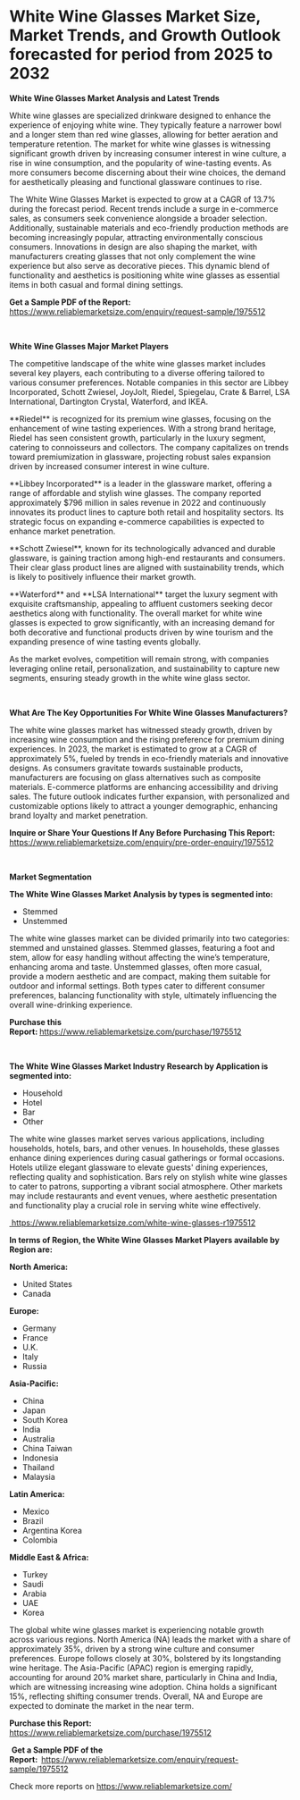<p><h1>White Wine Glasses Market Size, Market Trends, and Growth Outlook forecasted for period from 2025 to 2032</h1></p><p><strong>White Wine Glasses Market Analysis and Latest Trends</strong></p>
<p><p>White wine glasses are specialized drinkware designed to enhance the experience of enjoying white wine. They typically feature a narrower bowl and a longer stem than red wine glasses, allowing for better aeration and temperature retention. The market for white wine glasses is witnessing significant growth driven by increasing consumer interest in wine culture, a rise in wine consumption, and the popularity of wine-tasting events. As more consumers become discerning about their wine choices, the demand for aesthetically pleasing and functional glassware continues to rise.</p><p>The White Wine Glasses Market is expected to grow at a CAGR of 13.7% during the forecast period. Recent trends include a surge in e-commerce sales, as consumers seek convenience alongside a broader selection. Additionally, sustainable materials and eco-friendly production methods are becoming increasingly popular, attracting environmentally conscious consumers. Innovations in design are also shaping the market, with manufacturers creating glasses that not only complement the wine experience but also serve as decorative pieces. This dynamic blend of functionality and aesthetics is positioning white wine glasses as essential items in both casual and formal dining settings.</p></p>
<p><strong>Get a Sample PDF of the Report:&nbsp;</strong> <a href="https://www.reliablemarketsize.com/enquiry/request-sample/1975512?utm_campaign=2283&utm_medium=2&utm_source=Github&utm_content=ia&utm_term=08022025&utm_id=white-wine-glasses">https://www.reliablemarketsize.com/enquiry/request-sample/1975512</a></p>
<p>&nbsp;</p>
<p><strong>White Wine Glasses Major Market Players</strong></p>
<p><p>The competitive landscape of the white wine glasses market includes several key players, each contributing to a diverse offering tailored to various consumer preferences. Notable companies in this sector are Libbey Incorporated, Schott Zwiesel, JoyJolt, Riedel, Spiegelau, Crate & Barrel, LSA International, Dartington Crystal, Waterford, and IKEA.</p><p>**Riedel** is recognized for its premium wine glasses, focusing on the enhancement of wine tasting experiences. With a strong brand heritage, Riedel has seen consistent growth, particularly in the luxury segment, catering to connoisseurs and collectors. The company capitalizes on trends toward premiumization in glassware, projecting robust sales expansion driven by increased consumer interest in wine culture.</p><p>**Libbey Incorporated** is a leader in the glassware market, offering a range of affordable and stylish wine glasses. The company reported approximately $796 million in sales revenue in 2022 and continuously innovates its product lines to capture both retail and hospitality sectors. Its strategic focus on expanding e-commerce capabilities is expected to enhance market penetration.</p><p>**Schott Zwiesel**, known for its technologically advanced and durable glassware, is gaining traction among high-end restaurants and consumers. Their clear glass product lines are aligned with sustainability trends, which is likely to positively influence their market growth.</p><p>**Waterford** and **LSA International** target the luxury segment with exquisite craftsmanship, appealing to affluent customers seeking decor aesthetics along with functionality. The overall market for white wine glasses is expected to grow significantly, with an increasing demand for both decorative and functional products driven by wine tourism and the expanding presence of wine tasting events globally.</p><p>As the market evolves, competition will remain strong, with companies leveraging online retail, personalization, and sustainability to capture new segments, ensuring steady growth in the white wine glass sector.</p></p>
<p>&nbsp;</p>
<p><strong>What Are The Key Opportunities For White Wine Glasses Manufacturers?</strong></p>
<p><p>The white wine glasses market has witnessed steady growth, driven by increasing wine consumption and the rising preference for premium dining experiences. In 2023, the market is estimated to grow at a CAGR of approximately 5%, fueled by trends in eco-friendly materials and innovative designs. As consumers gravitate towards sustainable products, manufacturers are focusing on glass alternatives such as composite materials. E-commerce platforms are enhancing accessibility and driving sales. The future outlook indicates further expansion, with personalized and customizable options likely to attract a younger demographic, enhancing brand loyalty and market penetration.</p></p>
<p><strong>Inquire or Share Your Questions If Any Before Purchasing This Report:</strong> <a href="https://www.reliablemarketsize.com/enquiry/pre-order-enquiry/1975512?utm_campaign=2283&utm_medium=2&utm_source=Github&utm_content=ia&utm_term=08022025&utm_id=white-wine-glasses">https://www.reliablemarketsize.com/enquiry/pre-order-enquiry/1975512</a></p>
<p>&nbsp;</p>
<p><strong>Market Segmentation</strong></p>
<p><strong>The White Wine Glasses Market Analysis by types is segmented into:</strong></p>
<p><ul><li>Stemmed</li><li>Unstemmed</li></ul></p>
<p><p>The white wine glasses market can be divided primarily into two categories: stemmed and unstained glasses. Stemmed glasses, featuring a foot and stem, allow for easy handling without affecting the wine’s temperature, enhancing aroma and taste. Unstemmed glasses, often more casual, provide a modern aesthetic and are compact, making them suitable for outdoor and informal settings. Both types cater to different consumer preferences, balancing functionality with style, ultimately influencing the overall wine-drinking experience.</p></p>
<p><strong>Purchase this Report:&nbsp;</strong><a href="https://www.reliablemarketsize.com/purchase/1975512?utm_campaign=2283&utm_medium=2&utm_source=Github&utm_content=ia&utm_term=08022025&utm_id=white-wine-glasses">https://www.reliablemarketsize.com/purchase/1975512</a></p>
<p>&nbsp;</p>
<p><strong>The White Wine Glasses Market Industry Research by Application is segmented into:</strong></p>
<p><ul><li>Household</li><li>Hotel</li><li>Bar</li><li>Other</li></ul></p>
<p><p>The white wine glasses market serves various applications, including households, hotels, bars, and other venues. In households, these glasses enhance dining experiences during casual gatherings or formal occasions. Hotels utilize elegant glassware to elevate guests' dining experiences, reflecting quality and sophistication. Bars rely on stylish white wine glasses to cater to patrons, supporting a vibrant social atmosphere. Other markets may include restaurants and event venues, where aesthetic presentation and functionality play a crucial role in serving white wine effectively.</p></p>
<p><a href="https://www.reliablemarketsize.com/white-wine-glasses-r1975512?utm_campaign=2283&utm_medium=2&utm_source=Github&utm_content=ia&utm_term=08022025&utm_id=white-wine-glasses">&nbsp;https://www.reliablemarketsize.com/white-wine-glasses-r1975512</a></p>
<p><strong>In terms of Region, the White Wine Glasses Market Players available by Region are:</strong></p>
<p>
    <p> <strong> North America: </strong>
        <ul>
            <li>United States</li>
            <li>Canada</li>
        </ul>
        </p> 
    <p> <strong> Europe: </strong>
        <ul>
            <li>Germany</li>
            <li>France</li>
            <li>U.K.</li>
            <li>Italy</li>
            <li>Russia</li>
        </ul>
        </p> 
    <p> <strong> Asia-Pacific: </strong>
        <ul>
            <li>China</li>
            <li>Japan</li>
            <li>South Korea</li>
            <li>India</li>
            <li>Australia</li>
            <li>China Taiwan</li>
            <li>Indonesia</li>
            <li>Thailand</li>
            <li>Malaysia</li>
        </ul>
        </p> 
    <p> <strong> Latin America: </strong>
        <ul>
            <li>Mexico</li>
            <li>Brazil</li>
            <li>Argentina Korea</li>
            <li>Colombia</li>
        </ul>
        </p> 
    <p> <strong> Middle East & Africa: </strong>
        <ul>
            <li>Turkey</li>
            <li>Saudi</li>
            <li>Arabia</li>
            <li>UAE</li>
            <li>Korea</li>
        </ul>
    </p>
    </p>
<p><p>The global white wine glasses market is experiencing notable growth across various regions. North America (NA) leads the market with a share of approximately 35%, driven by a strong wine culture and consumer preferences. Europe follows closely at 30%, bolstered by its longstanding wine heritage. The Asia-Pacific (APAC) region is emerging rapidly, accounting for around 20% market share, particularly in China and India, which are witnessing increasing wine adoption. China holds a significant 15%, reflecting shifting consumer trends. Overall, NA and Europe are expected to dominate the market in the near term.</p></p>
<p><strong>Purchase this Report: </strong><a href="https://www.reliablemarketsize.com/purchase/1975512?utm_campaign=2283&utm_medium=2&utm_source=Github&utm_content=ia&utm_term=08022025&utm_id=white-wine-glasses">https://www.reliablemarketsize.com/purchase/1975512</a></p>
<p>&nbsp;<strong>Get a Sample PDF of the Report:&nbsp;&nbsp;</strong><a href="https://www.reliablemarketsize.com/enquiry/request-sample/1975512?utm_campaign=2283&utm_medium=2&utm_source=Github&utm_content=ia&utm_term=08022025&utm_id=white-wine-glasses">https://www.reliablemarketsize.com/enquiry/request-sample/1975512</a></p>
<p><strong></strong></p>
<p>Check more reports on <a href="https://www.reliablemarketsize.com/?utm_campaign=2283&utm_medium=2&utm_source=Github&utm_content=ia&utm_term=08022025&utm_id=white-wine-glasses">https://www.reliablemarketsize.com/</a></p>